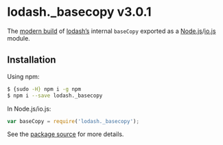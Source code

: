 # lodash._basecopy v3.0.1

The [modern build](https://github.com/lodash/lodash/wiki/Build-Differences) of [lodash’s](https://lodash.com/) internal `baseCopy` exported as a [Node.js](http://nodejs.org/)/[io.js](https://iojs.org/) module.

## Installation

Using npm:

```bash
$ {sudo -H} npm i -g npm
$ npm i --save lodash._basecopy
```

In Node.js/io.js:

```js
var baseCopy = require('lodash._basecopy');
```

See the [package source](https://github.com/lodash/lodash/blob/3.0.1-npm-packages/lodash._basecopy) for more details.
